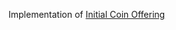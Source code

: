 Implementation of [Initial Coin Offering](https://www.learnweb3.io/tracks/sophomore/initial-coin-offering)
